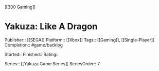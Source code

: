 [[300 Gaming]]

# Yakuza: Like A Dragon

Publisher:: [[SEGA]]
Platform:: [[Xbox]]
Tags:: [[Gaming]], [[Single-Player]]
Completion:: #game/backlog 

Started:: 
Finished:: 
Rating:: 

Series:: [[Yakuza Game Series]]
SeriesOrder:: 7